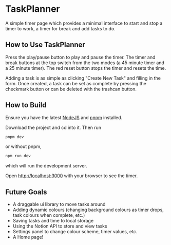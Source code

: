 
# TaskPlanner

A simple timer page which provides a minimal interface to start and stop a timer to work, a timer for break and add tasks to do.

## How to Use TaskPlanner

Press the play/pause button to play and pause the timer. The timer and break buttons at the top switch from the two modes (a 45 minute timer and a 25 minute timer). The red reset button stops the timer and resets the time.

Adding a task is as simple as clicking "Create New Task" and filling in the form. Once created, a task can be set as complete by pressing the checkmark button or can be deleted with the trashcan button. 

## How to Build

Ensure you have the latest [NodeJS](https://nodejs.org/en/) and [pnpm](https://pnpm.io/installation) installed.

Download the project and cd into it. Then run

```bash
pnpm dev
```
or without pnpm,
```bash
npm run dev
```

which will run the development server.

Open [http://localhost:3000](http://localhost:3000) with your browser to see the timer.


## Future Goals
- A draggable ui library to move tasks around
- Adding dynamic colours (changing background colours as timer drops, task colours when complete, etc.)
- Saving tasks and time to local storage
- Using the Notion API to store and view tasks 
- Settings panel to change colour scheme, timer values, etc.
- A Home page!

